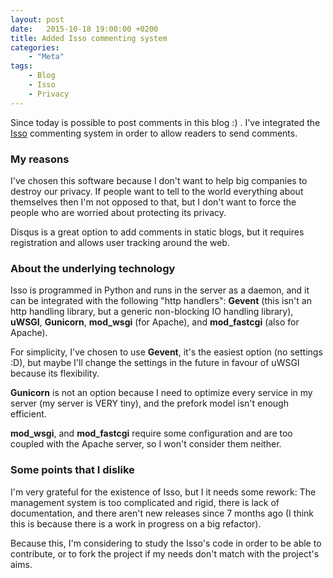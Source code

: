 ```yaml
---
layout: post
date:   2015-10-18 19:00:00 +0200
title: Added Isso commenting system
categories:
    - "Meta"
tags:
    - Blog
    - Isso
    - Privacy
---
```


Since today is possible to post comments in this blog :) . I've integrated the [Isso](http://posativ.org/isso/)
commenting system in order to allow readers to send comments.

### My reasons

I've chosen this software because I don't want to help big companies to destroy our privacy. If people want to tell to
the world everything about themselves then I'm not opposed to that, but I don't want to force the people who are worried
about protecting its privacy.

Disqus is a great option to add comments in static blogs, but it requires registration and allows user tracking around
the web.

### About the underlying technology

Isso is programmed in Python and runs in the server as a daemon, and it can be integrated with the following "http
handlers": **Gevent** (this isn't an http handling library, but a generic non-blocking IO handling library), **uWSGI**,
**Gunicorn**, **mod_wsgi** (for Apache), and **mod_fastcgi** (also for Apache).

For simplicity, I've chosen to use **Gevent**, it's the easiest option (no settings :D), but maybe I'll change the
settings in the future in favour of uWSGI because its flexibility.

**Gunicorn** is not an option because I need to optimize every service in my server (my server is VERY tiny), and the
prefork model isn't enough efficient.

**mod_wsgi**, and **mod_fastcgi** require some configuration and are too coupled with the Apache server, so I won't
consider them neither.

### Some points that I dislike

I'm very grateful for the existence of Isso, but I it needs some rework: The management system is too complicated and
rigid, there is lack of documentation, and there aren't new releases since 7 months ago (I think this is because there
is a work in progress on a big refactor).

Because this, I'm considering to study the Isso's code in order to be able to contribute, or to fork the project if my
needs don't match with the project's aims.
